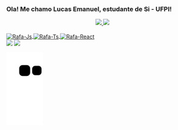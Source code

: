 ### Ola! Me chamo Lucas Emanuel, estudante de Si - UFPI!
<div align="center">
  <a href="https://github.com/Lucaspm5">

  <img height="180em" src="https://github-readme-stats.vercel.app/api?username=Lucaspm5&show_icons=true&theme=darkinclude_all_commits=true&count_private=true"/>

  <img height="180em" src="https://github-readme-stats.vercel.app/api/top-langs/?username=Lucaspm5&layout=compact&langs_count=7&theme=white"/>
</div>
  
  
<div style="display: inline_block"><br>
  <img align="center" alt="Rafa-Js" height="30" width="40" src="https://cdn.jsdelivr.net/gh/devicons/devicon/icons/c/c-original.svg">
  <img align="center" alt="Rafa-Ts" height="30" width="40" src="https://cdn.jsdelivr.net/gh/devicons/devicon/icons/cplusplus/cplusplus-original.svg">
  <img align="center" alt="Rafa-React" height="30" width="40" src="https://cdn.jsdelivr.net/gh/devicons/devicon/icons/vscode/vscode-original.svg">
  <div> 
  <a href="https://instagram.com/Lucashanm" target="_blank"><img src="https://img.shields.io/badge/-Instagram-%23E4405F?style=for-the-badge&logo=instagram&logoColor=white" target="_blank"></a>
  <a href = "mailto:Lucasemanuelpm5@gmail.com"><img src="https://img.shields.io/badge/-Gmail-%23333?style=for-the-badge&logo=gmail&logoColor=white" target="_blank"></a>

   ![Snake animation](https://github.com/rafaballerini/rafaballerini/blob/output/github-contribution-grid-snake.svg)

</div>
